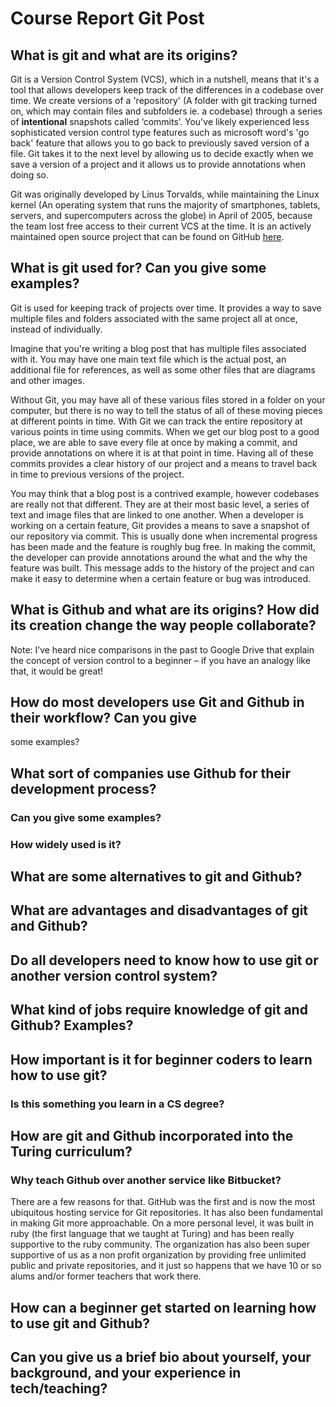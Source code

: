 # Course Report Git Post

## What is git and what are its origins?

Git is a Version Control System (VCS), which in a nutshell, means that it's a
tool that allows developers keep track of the differences in a codebase over
time. We create versions of a 'repository' (A folder with git tracking turned
on, which may contain files and subfolders ie. a codebase) through a series of
**intentional** snapshots called ‘commits’. You've likely experienced less
sophisticated version control type features such as microsoft word's 'go back'
feature that allows you to go back to previously saved version of a file. Git
takes it to the next level by allowing us to decide exactly when we save a
version of a project and it allows us to provide annotations when doing so. 

Git was originally developed by Linus Torvalds, while maintaining the Linux
kernel (An operating system that runs the majority of smartphones, tablets,
servers, and supercomputers across the globe) in April of 2005, because the team
lost free access to their current VCS at the time. It is an actively maintained
open source project that can be found on GitHub
[here](https://github.com/git/git).

## What is git used for? Can you give some examples?

Git is used for keeping track of projects over time. It provides a way to save
multiple files and folders associated with the same project all at once, instead
of individually. 

Imagine that you're writing a blog post that has multiple files
associated with it. You may have one main text file which is the actual post, an
additional file for references, as well as some other files that are diagrams
and other images. 

Without Git, you may have all of these various files stored in a folder on your
computer, but there is no way to tell the status of all of these moving pieces
at different points in time. With Git we can track the entire repository at
various points in time using commits. When we get our blog post to a good place,
we are able to save every file at once by making a commit, and provide annotations 
on where it is at that point in time. Having all of these commits provides a
clear history of our project and a means to travel back in time to previous
versions of the project.

You may think that a blog post is a contrived example, however codebases are
really not that different. They are at their most basic level, a series of text
and image files that are linked to one another. When a developer is
working on a certain feature, Git provides a means to save a snapshot of our
repository via commit. This is usually done when incremental progress has been
made and the feature is roughly bug free. In making the commit, the developer
can provide annotations around the what and the why the feature was built. This
message adds to the history of the project and can make it easy to determine
when a certain feature or bug was introduced. 

## What is Github and what are its origins? How did its creation change the way people collaborate?  
Note: I’ve heard nice comparisons in the past to Google
Drive that explain the concept of version control to a beginner – if you have an
analogy like that, it would be great!

## How do most developers use Git and Github in their workflow? Can you give
some examples?

## What sort of companies use Github for their development process?  
### Can you give some examples?  
### How widely used is it?

## What are some alternatives to git and Github?

## What are advantages and disadvantages of git and Github?

## Do all developers need to know how to use git or another version control system?

## What kind of jobs require knowledge of git and Github? Examples? 

## How important is it for beginner coders to learn how to use git?  
### Is this something you learn in a CS degree? 

## How are git and Github incorporated into the Turing curriculum?  
### Why teach Github over another service like Bitbucket?
There are a few reasons for that. GitHub was the first and is now the most ubiquitous hosting
service for Git repositories. It has also been fundamental in making Git more
approachable. On a more personal level, it was built in ruby (the first language
that we taught at Turing) and has been really supportive to the ruby community.
The organization has also been super supportive of us as a non profit
organization by providing free unlimited public and private repositories, and it
just so happens that we have 10 or so alums and/or former teachers that work
there.

## How can a beginner get started on learning how to use git and Github?

## Can you give us a brief bio about yourself, your background, and your experience in tech/teaching?

